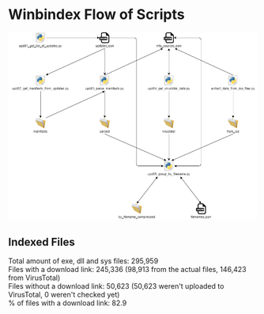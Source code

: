 # Winbindex Flow of Scripts

![winbindex-scripts-flow.png](winbindex-scripts-flow.png)

## Indexed Files

<!--FileStats-->
Total amount of exe, dll and sys files: 295,959  
Files with a download link: 245,336 (98,913 from the actual files, 146,423 from VirusTotal)  
Files without a download link: 50,623 (50,623 weren't uploaded to VirusTotal, 0 weren't checked yet)  
% of files with a download link: 82.9  
<!--/FileStats-->
